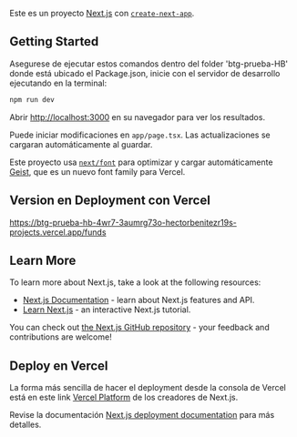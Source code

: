Este es un proyecto [Next.js](https://nextjs.org) con [`create-next-app`](https://nextjs.org/docs/app/api-reference/cli/create-next-app).

## Getting Started

Asegurese de ejecutar estos comandos dentro del folder 'btg-prueba-HB' donde está ubicado el Package.json, inicie con el servidor de desarrollo ejecutando en la terminal:

```bash
npm run dev
```

Abrir [http://localhost:3000](http://localhost:3000) en su navegador para ver los resultados.

Puede iniciar modificaciones en `app/page.tsx`. Las actualizaciones se cargaran automáticamente al guardar.

Este proyecto usa [`next/font`](https://nextjs.org/docs/app/building-your-application/optimizing/fonts) para optimizar y cargar automáticamente [Geist](https://vercel.com/font), que es un nuevo font family para Vercel.

## Version en Deployment con Vercel
https://btg-prueba-hb-4wr7-3aumrg73o-hectorbenitezr19s-projects.vercel.app/funds

## Learn More

To learn more about Next.js, take a look at the following resources:

- [Next.js Documentation](https://nextjs.org/docs) - learn about Next.js features and API.
- [Learn Next.js](https://nextjs.org/learn) - an interactive Next.js tutorial.

You can check out [the Next.js GitHub repository](https://github.com/vercel/next.js) - your feedback and contributions are welcome!

## Deploy en Vercel

La forma más sencilla de hacer el deployment desde la consola de Vercel está en este link [Vercel Platform](https://vercel.com/new?utm_medium=default-template&filter=next.js&utm_source=create-next-app&utm_campaign=create-next-app-readme) de los creadores de Next.js.

Revise la documentación [Next.js deployment documentation](https://nextjs.org/docs/app/building-your-application/deploying) para más detalles.



